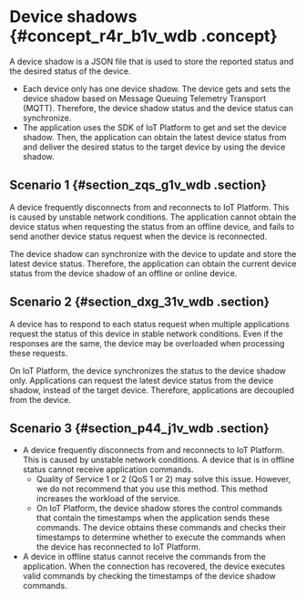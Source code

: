 # Device shadows {#concept_r4r_b1v_wdb .concept}

A device shadow is a JSON file that is used to store the reported status and the desired status of the device.

-   Each device only has one device shadow. The device gets and sets the device shadow based on Message Queuing Telemetry Transport \(MQTT\). Therefore, the device shadow status and the device status can synchronize.
-   The application uses the SDK of IoT Platform to get and set the device shadow. Then, the application can obtain the latest device status from and deliver the desired status to the target device by using the device shadow.

## Scenario 1 {#section_zqs_g1v_wdb .section}

A device frequently disconnects from and reconnects to IoT Platform. This is caused by unstable network conditions. The application cannot obtain the device status when requesting the status from an offline device, and fails to send another device status request when the device is reconnected.

The device shadow can synchronize with the device to update and store the latest device status. Therefore, the application can obtain the current device status from the device shadow of an offline or online device.

## Scenario 2 {#section_dxg_31v_wdb .section}

A device has to respond to each status request when multiple applications request the status of this device in stable network conditions. Even if the responses are the same, the device may be overloaded when processing these requests.

On IoT Platform, the device synchronizes the status to the device shadow only. Applications can request the latest device status from the device shadow, instead of the target device. Therefore, applications are decoupled from the device.

## Scenario 3 {#section_p44_j1v_wdb .section}

-   A device frequently disconnects from and reconnects to IoT Platform. This is caused by unstable network conditions. A device that is in offline status cannot receive application commands.
    -   Quality of Service 1 or 2 \(QoS 1 or 2\) may solve this issue. However, we do not recommend that you use this method. This method increases the workload of the service.
    -   On IoT Platform, the device shadow stores the control commands that contain the timestamps when the application sends these commands. The device obtains these commands and checks their timestamps to determine whether to execute the commands when the device has reconnected to IoT Platform.
-   A device in offline status cannot receive the commands from the application. When the connection has recovered, the device executes valid commands by checking the timestamps of the device shadow commands.

